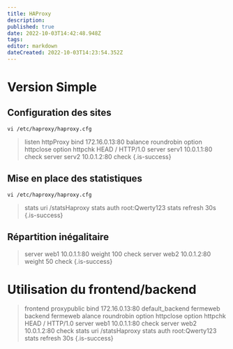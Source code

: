 ```yaml
---
title: HAProxy
description: 
published: true
date: 2022-10-03T14:42:48.948Z
tags: 
editor: markdown
dateCreated: 2022-10-03T14:23:54.352Z
---
```


# Version Simple
## Configuration des sites
`vi /etc/haproxy/haproxy.cfg`

> listen httpProxy
> bind 172.16.0.13:80
> balance roundrobin
> option httpclose
> option httpchk HEAD / HTTP/1.0
> server serv1 10.0.1.1:80 check
> server serv2 10.0.1.2:80 check
{.is-success}

## Mise en place des statistiques
`vi /etc/haproxy/haproxy.cfg`
> stats uri /statsHaproxy
> stats auth root:Qwerty123
> stats refresh 30s
{.is-success}

## Répartition inégalitaire

> server web1 10.0.1.1:80 weight 100 check
> server web2 10.0.1.2:80 weight 50 check
{.is-success}


# Utilisation du frontend/backend
> frontend proxypublic
> bind 172.16.0.13:80
> default_backend fermeweb
> backend fermeweb
> alance roundrobin
> option httpclose
> option httpchk HEAD / HTTP/1.0
> server web1 10.0.1.1:80 check
> server web2 10.0.1.2:80 check
> stats uri /statsHaproxy
> stats auth root:Qwerty123
> stats refresh 30s
{.is-success}
